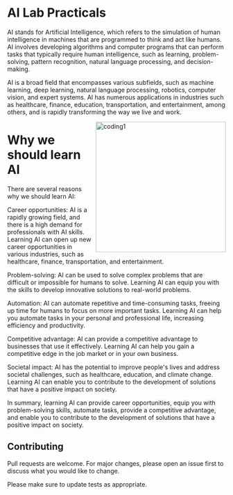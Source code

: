 # AI Lab Practicals

AI stands for Artificial Intelligence, which refers to the simulation of human intelligence in machines that are programmed to think and act like humans. AI involves developing algorithms and computer programs that can perform tasks that typically require human intelligence, such as learning, problem-solving, pattern recognition, natural language processing, and decision-making.

AI is a broad field that encompasses various subfields, such as machine learning, deep learning, natural language processing, robotics, computer vision, and expert systems. AI has numerous applications in industries such as healthcare, finance, education, transportation, and entertainment, among others, and is rapidly transforming the way we live and work.

<img align="right" alt="coding1" width="300" src="https://miro.medium.com/max/850/0*7Q3yvSIv_t0ioJ-Z.gif">


# Why we should learn AI

There are several reasons why we should learn AI:

Career opportunities: AI is a rapidly growing field, and there is a high demand for professionals with AI skills. Learning AI can open up new career opportunities in various industries, such as healthcare, finance, transportation, and entertainment.

Problem-solving: AI can be used to solve complex problems that are difficult or impossible for humans to solve. Learning AI can equip you with the skills to develop innovative solutions to real-world problems.

Automation: AI can automate repetitive and time-consuming tasks, freeing up time for humans to focus on more important tasks. Learning AI can help you automate tasks in your personal and professional life, increasing efficiency and productivity.

Competitive advantage: AI can provide a competitive advantage to businesses that use it effectively. Learning AI can help you gain a competitive edge in the job market or in your own business.

Societal impact: AI has the potential to improve people's lives and address societal challenges, such as healthcare, education, and climate change. Learning AI can enable you to contribute to the development of solutions that have a positive impact on society.

In summary, learning AI can provide career opportunities, equip you with problem-solving skills, automate tasks, provide a competitive advantage, and enable you to contribute to the development of solutions that have a positive impact on society.

## Contributing

Pull requests are welcome. For major changes, please open an issue first
to discuss what you would like to change.

Please make sure to update tests as appropriate.
